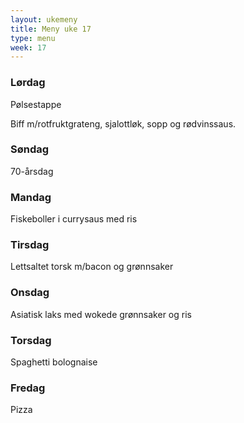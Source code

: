 ```yaml
---
layout: ukemeny
title: Meny uke 17
type: menu
week: 17
---
```


### Lørdag

Pølsestappe

Biff m/rotfruktgrateng, sjalottløk, sopp og rødvinssaus. 

### Søndag

70-årsdag

### Mandag

Fiskeboller i currysaus med ris

### Tirsdag

Lettsaltet torsk m/bacon og grønnsaker

### Onsdag

Asiatisk laks med wokede grønnsaker og ris

### Torsdag

Spaghetti bolognaise

### Fredag

Pizza

